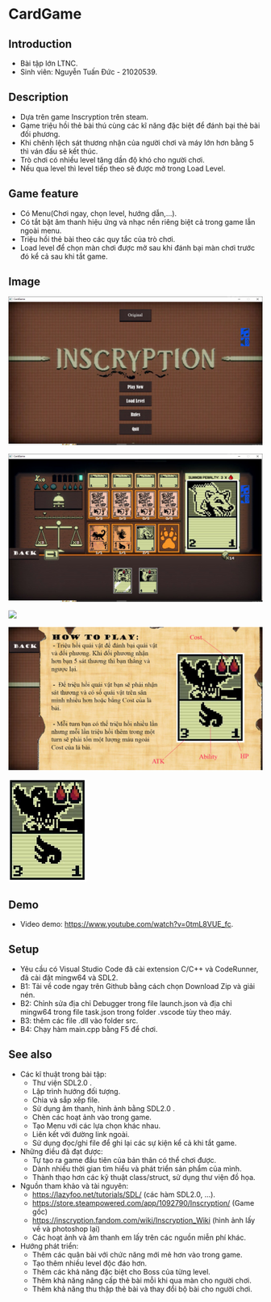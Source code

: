 # CardGame
## Introduction
  - Bài tập lớn LTNC.
  - Sinh viên: Nguyễn Tuấn Đức - 21020539.

## Description
  - Dựa trên game Inscryption trên steam.
  - Game triệu hồi thẻ bài thú cùng các kĩ năng đặc biệt để đánh bại thẻ bài đối phương.
  - Khi chênh lệch sát thương nhận của người chơi và máy lớn hơn bằng 5 thì ván đấu sẽ kết thúc.
  - Trò chơi có nhiều level tăng dần độ khó cho người chơi.
  - Nếu qua level thì level tiếp theo sẽ được mở trong Load Level.

## Game feature
  - Có Menu(Chơi ngay, chọn level, hướng dẫn,...).
  - Có tắt bật âm thanh hiệu ứng và nhạc nền riêng biệt cả trong game lẫn ngoài menu.
  - Triệu hồi thẻ bài theo các quy tắc của trò chơi.
  - Load level để chọn màn chơi được mở sau khi đánh bại màn chơi trước đó kể cả sau khi tắt game.

## Image
![](res/gfx/ReadmeImage/IGmenu.png)

![](res/gfx/ReadmeImage/IGplay.png)

![](res/gfx/ReameImage/IGlevelSelect.png)

![](res/gfx/IGinstruction.jpg)

![](res/gfx/Hawk.jpg)

## Demo
  - Video demo: https://www.youtube.com/watch?v=0tmL8VUE_fc.

## Setup
  - Yêu cầu có Visual Studio Code đã cài extension C/C++ và CodeRunner, đã cài đặt mingw64 và SDL2.
  - B1: Tải về code ngay trên Github bằng cách chọn Download Zip và giải nén.
  - B2: Chỉnh sửa địa chỉ Debugger trong file launch.json và địa chỉ mingw64 trong file task.json trong folder .vscode tùy theo máy.
  - B3: thêm các file .dll vào folder src.
  - B4: Chạy hàm main.cpp bằng F5 để chơi.

## See also
+ Các kĩ thuật trong bài tập:
  - Thư viện SDL2.0 .
  - Lập trình hướng đối tượng.
  - Chia và sắp xếp file.
  - Sử dụng âm thanh, hình ảnh bằng SDL2.0 .
  - Chèn các hoạt ảnh vào trong game.
  - Tạo Menu với các lựa chọn khác nhau.
  - Liên kết với đường link ngoài.
  - Sử dụng đọc/ghi file để ghi lại các sự kiện kể cả khi tắt game.
+ Những điều đã đạt được:
  - Tự tạo ra game đầu tiên của bản thân có thể chơi được.
  - Dành nhiều thời gian tìm hiểu và phát triển sản phẩm của mình.
  - Thành thạo hơn các kỹ thuật class/struct, sử dụng thư viện đồ họa.
+ Nguồn tham khảo và tài nguyên:
  - https://lazyfoo.net/tutorials/SDL/ (các hàm SDL2.0, ...).
  - https://store.steampowered.com/app/1092790/Inscryption/ (Game gốc)
  - https://inscryption.fandom.com/wiki/Inscryption_Wiki (hình ảnh lấy về và photoshop lại)
  - Các hoạt ảnh và âm thanh em lấy trên các nguồn miễn phí khác.
+ Hướng phát triển:
  - Thêm các quân bài với chức năng mới mẻ hơn vào trong game.
  - Tạo thêm nhiều level độc đáo hơn.
  - Thêm các khả năng đặc biệt cho Boss của từng level.
  - Thêm khả năng nâng cấp thẻ bài mỗi khi qua màn cho người chơi.
  - Thêm khả năng thu thập thẻ bài và thay đổi bộ bài cho người chơi.
